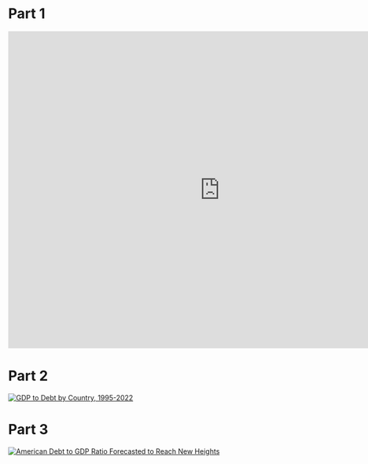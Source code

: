 # Part 1
   <iframe src="https://data.oecd.org/chart/7kqF" width="860" height="645" style="border: 0" mozallowfullscreen="true" webkitallowfullscreen="true" allowfullscreen="true"><a href="https://data.oecd.org/chart/7kqF" target="_blank">OECD Chart: General government debt, Total, % of GDP, Annual, 2022</a></iframe>

# Part 2
<div class='tableauPlaceholder' id='viz1706566979095' style='position: relative'><noscript><a href='#'><img alt='GDP to Debt by Country, 1995-2022 ' src='https:&#47;&#47;public.tableau.com&#47;static&#47;images&#47;Bo&#47;Book1_17065654935490&#47;GDPtoDebtbyCountry1995-2022&#47;1_rss.png' style='border: none' /></a></noscript><object class='tableauViz'  
style='display:none;'><param name='host_url' value='https%3A%2F%2Fpublic.tableau.com%2F' /> <param name='embed_code_version' value='3' /> <param name='site_root' value='' /><param name='name' value='Book1_17065654935490&#47;GDPtoDebtbyCountry1995-2022' /><param name='tabs' value='no' /><param name='toolbar' value='yes' /><param name='static_image' value='https:&#47;&#47;public.tableau.com&#47;static&#47;images&#47;Bo&#47;Book1_17065654935490&#47;GDPtoDebtbyCountry1995-2022&#47;1.png' /> <param name='animate_transition' value='yes' /><param name='display_static_image' value='yes' /><param name='display_spinner' value='yes' /><param name='display_overlay' value='yes' /><param name='display_count' value='yes' /><param name='language' value='en-US' /><param name='filter' value='publish=yes' /></object></div>
<script type='text/javascript'>
   var divElement = document.getElementById('viz1706566979095');
   var vizElement = divElement.getElementsByTagName('object')[0];
   vizElement.style.width='100%';vizElement.style.height=(divElement.offsetWidth*0.75)+'px';
   var scriptElement = document.createElement('script');
   scriptElement.src = 'https://public.tableau.com/javascripts/api/viz_v1.js';
   vizElement.parentNode.insertBefore(scriptElement, vizElement);
</script> 
 
# Part 3
<div class='tableauPlaceholder' id='viz1706580953485' style='position: relative'><noscript><a href='#'><img alt='American Debt to GDP Ratio Forecasted to Reach New Heights ' src='https:&#47;&#47;public.tableau.com&#47;static&#47;images&#47;pa&#47;part3dataviz2&#47;AmericanDebttoGDPRatioForecastedtoReachNewHeights&#47;1_rss.png' style='border: none' /></a></noscript><object class='tableauViz'  style='display:none;'><param name='host_url' value='https%3A%2F%2Fpublic.tableau.com%2F' /> <param name='embed_code_version' value='3' /> <param name='site_root' value='' /><param name='name' value='part3dataviz2&#47;AmericanDebttoGDPRatioForecastedtoReachNewHeights' /><param name='tabs' value='no' /><param name='toolbar' value='yes' /><param name='static_image' value='https:&#47;&#47;public.tableau.com&#47;static&#47;images&#47;pa&#47;part3dataviz2&#47;AmericanDebttoGDPRatioForecastedtoReachNewHeights&#47;1.png' /> <param name='animate_transition' value='yes' /><param name='display_static_image' value='yes' /><param name='display_spinner' value='yes' /><param name='display_overlay' value='yes' /><param name='display_count' value='yes' /><param name='language' value='en-US' /><param name='filter' value='publish=yes' /></object></div>
<script type='text/javascript'>
   var divElement = document.getElementById('viz1706580953485');
   var vizElement = divElement.getElementsByTagName('object')[0];
   vizElement.style.width='100%';vizElement.style.height=(divElement.offsetWidth*0.75)+'px';
   var scriptElement = document.createElement('script');
   scriptElement.src = 'https://public.tableau.com/javascripts/api/viz_v1.js';
   vizElement.parentNode.insertBefore(scriptElement, vizElement);
</script>
